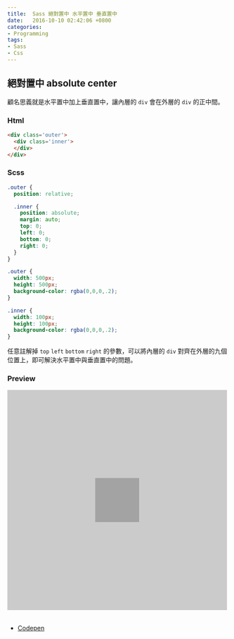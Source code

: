 ```yaml
---
title:  Sass 絕對置中 水平置中 垂直置中
date:   2016-10-10 02:42:06 +0800
categories:
- Programming
tags:
- Sass
- Css
---
```


## 絕對置中 absolute center

顧名思義就是水平置中加上垂直置中，讓內層的 `div` 會在外層的 `div` 的正中間。

### Html

```html
<div class='outer'>
  <div class='inner'>
  </div>
</div>
```

### Scss


```scss
.outer {
  position: relative;

  .inner {
    position: absolute;
    margin: auto;
    top: 0;
    left: 0;
    bottom: 0;
    right: 0;
  }
}

.outer {
  width: 500px;
  height: 500px;
  background-color: rgba(0,0,0,.2);
}

.inner {
  width: 100px;
  height: 100px;
  background-color: rgba(0,0,0,.2);
}
```

任意註解掉 `top` `left` `bottom` `right` 的參數，可以將內層的 `div` 對齊在外層的九個位置上，即可解決水平置中與垂直置中的問題。

<!-- more -->

### Preview

<style>
.outer {
  width: 500px;
  height: 500px;
  background-color: rgba(0,0,0,.2);

  position: relative;

  margin-bottom: 32px;
}

.inner {
  width: 100px;
  height: 100px;
  background-color: rgba(0,0,0,.2);

  position: absolute;
  margin: auto;
  top: 0;
  left: 0;
  bottom: 0;
  right: 0;
}
</style>

<div class='outer'>
  <div class='inner'>
  </div>
</div>

- [Codepen](http://codepen.io/AkiiCat/pen/EgEvbA)
